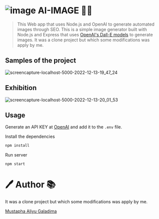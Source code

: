 # ![image](https://user-images.githubusercontent.com/106968663/193465348-dbefd28f-ec35-48e9-a105-24fa745e13ff.png) AI-IMAGE 👨‍🏫

> This Web app that uses Node.js and OpenAI to generate automated images through SEO.
> This is a simple image generator built with Node.js and Express that uses [OpenAI's Dall-E models](https://beta.openai.com/docs/guides/images) to generate images.
> It was a clone project but which some modifications was apply by me.

## Samples of the project

![screencapture-localhost-5000-2022-12-13-19_47_24](https://user-images.githubusercontent.com/106968663/207422300-eb1e2efb-88e3-4880-8951-b5fc10b61755.png)

## Exhibition 

![screencapture-localhost-5000-2022-12-13-20_01_53](https://user-images.githubusercontent.com/106968663/207422805-cb2effc8-83c1-4ca6-a7e1-05b44592e761.png)

## Usage

Generate an API KEY at [OpenAI](https://beta.openai.com/) and add it to the `.env` file.

Install the dependencies

```bash
npm install
```

Run server

```bash
npm start
```

# :pen: Author :books:

It was a clone project but which some modifications was apply by me.

[Mustapha Aliyu Galadima](https://github.com/MG-Musty/)
